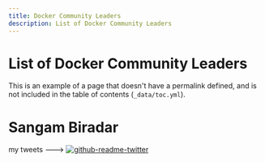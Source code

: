 ```yaml
---
title: Docker Community Leaders
description: List of Docker Community Leaders
---
```


# List of Docker Community Leaders

This is an example of a page that doesn't have a permalink defined, and
is not included in the table of contents (`_data/toc.yml`).






# Sangam Biradar 
my tweets --->
[![github-readme-twitter](https://github-readme-twitter.gazf.vercel.app/api?id=BiradarSangam)](https://github.com/gazf/github-readme-twitter)


